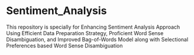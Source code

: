 # Sentiment_Analysis
This repository is specially for Enhancing Sentiment Analysis Approach Using Efficient Data Preparation Strategy, Proficient Word Sense Disambiguation, and Improved Bag-of-Words Model along with Selectional Preferences based Word Sense Disambiguation
